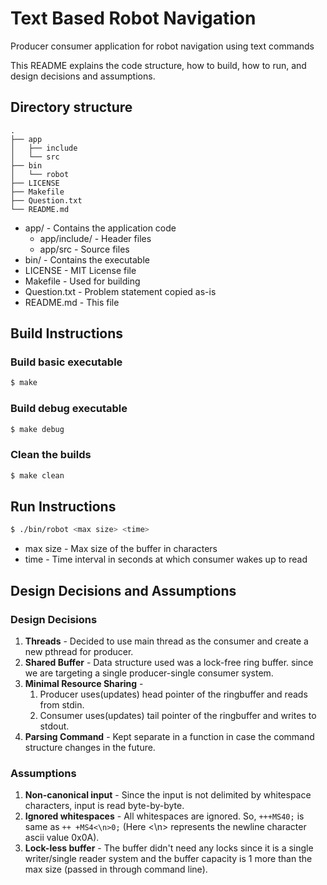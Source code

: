 # Text Based Robot Navigation
Producer consumer application for robot navigation using text commands

This README explains the code structure, how to build, how to run, and design decisions and assumptions.

## Directory structure

```
.
├── app
│   ├── include
│   └── src
├── bin
│   └── robot
├── LICENSE
├── Makefile
├── Question.txt
└── README.md
```

- app/ - Contains the application code
  - app/include/ - Header files
  - app/src - Source files
- bin/ - Contains the executable
- LICENSE - MIT License file
- Makefile - Used for building
- Question.txt - Problem statement copied as-is
- README.md - This file

## Build Instructions

### Build basic executable
```bash
$ make 
```
### Build debug executable
```bash
$ make debug
```
### Clean the builds
```bash
$ make clean
```

## Run Instructions

```bash
$ ./bin/robot <max size> <time>
```
- max size - Max size of the buffer in characters
- time - Time interval in seconds at which consumer wakes up to read

## Design Decisions and Assumptions


### Design Decisions

1. **Threads** - Decided to use main thread as the consumer and create a new pthread for producer.
2. **Shared Buffer** - Data structure used was a lock-free ring buffer. since we are targeting a single producer-single consumer system. 
3. **Minimal Resource Sharing** -
   1. Producer uses(updates) head pointer of the ringbuffer and reads from stdin.
   2. Consumer uses(updates) tail pointer of the ringbuffer and writes to stdout.
4. **Parsing Command** - Kept separate in a function in case the command structure changes in the future.

### Assumptions

1. **Non-canonical input** - Since the input is not delimited by whitespace characters, input is read byte-by-byte. 
2. **Ignored whitespaces** - All whitespaces are ignored. So, `+++MS40;` is same as `++ +MS4<\n>0;` (Here <\n> represents the newline character ascii value 0x0A).
3. **Lock-less buffer** - The buffer didn't need any locks since it is a single writer/single reader system and the buffer capacity is 1 more than the max size (passed in through command line).






